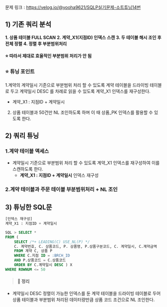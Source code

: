 문제 링크 : https://velog.io/@yooha9621/SQLP실기문제-소트튜닝14번
## 1) 기존 쿼리 분석
**1. 상품 테이블 FULL SCAN**
**2. 계약_X1(지점ID) 인덱스 스캔**
**3. 두 테이블 해시 조인 후 전체 정렬**
**4. 정렬 후 부분범위처리**

#### ⭐️ 따라서 제대로 효율적인 부분범위 처리가 안 됨
   
### ⭐️ 튜닝 포인트 
1.계약의 계약일시 기준으로 부분범위 처리 할 수 있도록 계약 테이블을 드라이빙 테이블로 두고 계약일시 DESC 를 차례로 읽을 수 있도록 계약_X1 인덱스를 재구성한다.
   - 계약_X1 : 지점ID + 계약일시
2. 상품 테이블과 50건만 NL 조인하도록 하며 이 때 상품_PK 인덱스를 활용할 수 있도록 한다.


## 2) 쿼리 튜닝 
### 1.계약 테이블 액세스
- 계약일시 기준으로 부분범위 처리 할 수 있도록 계약_X1 인덱스를 재구성하여 이를 스캔하도록 한다.
   - **계약_X1 : 지점ID + 계약일시** 인덱스 재구성
   
### 2.계약 테이블과 주문 테이블 부분범위처리 + NL 조인 

## 3) 튜닝한 SQL문
   
```sql
[인덱스 재구성]
계약_X1 : 지점ID + 계약일시

SQL > SELECT *
FROM (
	SELECT /*+ LEADING(C) USE_NL(P) */
    C. 계약번호, C. 상품코드, P. 상품명, P.상품구분코드, C. 계약일시, C.계약금액
	FROM 계약 C, 상품 P
	WHERE C.지점 ID = :BRCH_ID
	AND P.상품코드 = C.상품코드
	ORDER BY C.계약일시 DESC ) X
WHERE ROWNUM <= 50
```

> #### 🍎 정리
- 계약일시 DESC 정렬이 가능한 인덱스를 둔 계약 테이블을 드라이빙 테이블로 두어 상품 테이블과 부분범위 처리된 데이터량만큼 상품 코드 조건으로 NL 조인한다.
   

   